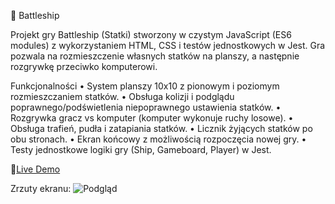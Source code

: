 🚢 Battleship

Projekt gry Battleship (Statki) stworzony w czystym JavaScript (ES6 modules) z wykorzystaniem HTML, CSS i testów jednostkowych w Jest.
Gra pozwala na rozmieszczenie własnych statków na planszy, a następnie rozgrywkę przeciwko komputerowi.


  Funkcjonalności
	•	System planszy 10x10 z pionowym i poziomym rozmieszczaniem statków.
	•	Obsługa kolizji i podglądu poprawnego/podświetlenia niepoprawnego ustawienia statków.
	•	Rozgrywka gracz vs komputer (komputer wykonuje ruchy losowe).
	•	Obsługa trafień, pudła i zatapiania statków.
	•	Licznik żyjących statków po obu stronach.
	•	Ekran końcowy z możliwością rozpoczęcia nowej gry.
	•	Testy jednostkowe logiki gry (Ship, Gameboard, Player) w Jest.

🔗[Live Demo](https://kjama01.github.io/Battleship/)

Zrzuty ekranu:
![Podgląd](https://i.imgur.com/D3QAX4A.png)
